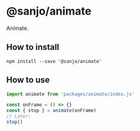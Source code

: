 # @sanjo/animate

Animate.

## How to install

```
npm install --save '@sanjo/animate'
```

## How to use

```js
import animate from 'packages/animate/index.js'

const onFrame = () => {}
const { stop } = animate(onFrame)
// Later:
stop()
```
